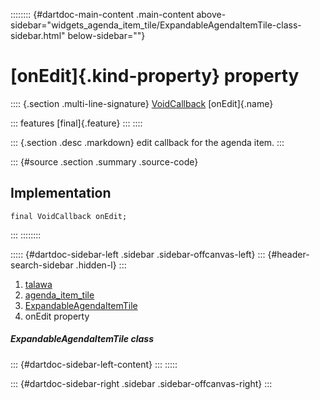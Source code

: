 :::::::: {#dartdoc-main-content .main-content above-sidebar="widgets_agenda_item_tile/ExpandableAgendaItemTile-class-sidebar.html" below-sidebar=""}
<div>

# [onEdit]{.kind-property} property

</div>

:::: {.section .multi-line-signature}
[VoidCallback](https://api.flutter.dev/flutter/dart-ui/VoidCallback.html)
[onEdit]{.name}

::: features
[final]{.feature}
:::
::::

::: {.section .desc .markdown}
edit callback for the agenda item.
:::

::: {#source .section .summary .source-code}
## Implementation

``` language-dart
final VoidCallback onEdit;
```
:::
::::::::

::::: {#dartdoc-sidebar-left .sidebar .sidebar-offcanvas-left}
::: {#header-search-sidebar .hidden-l}
:::

1.  [talawa](../../index.html)
2.  [agenda_item_tile](../../widgets_agenda_item_tile/)
3.  [ExpandableAgendaItemTile](../../widgets_agenda_item_tile/ExpandableAgendaItemTile-class.html)
4.  onEdit property

##### ExpandableAgendaItemTile class

::: {#dartdoc-sidebar-left-content}
:::
:::::

::: {#dartdoc-sidebar-right .sidebar .sidebar-offcanvas-right}
:::
